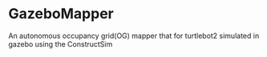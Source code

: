 # GazeboMapper
An autonomous occupancy grid(OG) mapper that for turtlebot2 simulated in gazebo using the ConstructSim
